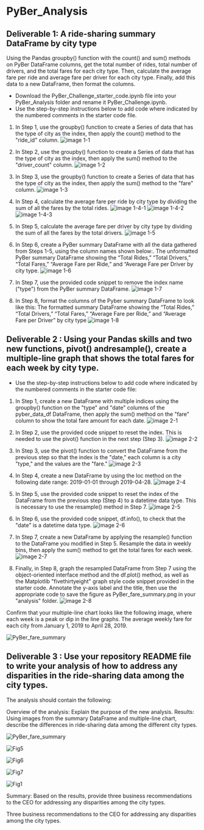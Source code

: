 # PyBer_Analysis
## Deliverable 1: A ride-sharing summary DataFrame by city type
Using the Pandas groupby() function with the count() and sum() methods on PyBer DataFrame columns, get the total number of rides, total number of drivers, and the total fares for each city type. Then, calculate the average fare per ride and average fare per driver for each city type. Finally, add this data to a new DataFrame, then format the columns.

 - Download the PyBer_Challenge_starter_code.ipynb file into your PyBer_Analysis folder and rename it PyBer_Challenge.ipynb.
 - Use the step-by-step instructions below to add code where indicated by the numbered comments in the starter code file.
1. In Step 1, use the groupby() function to create a Series of data that has the type of city as the index, then apply the count() method to the "ride_id" column.
![image 1-1](https://user-images.githubusercontent.com/107659667/179427072-e43b2a1f-44ae-499c-9c1a-df6d3c0d6a8f.jpg)


2. In Step 2, use the groupby() function to create a Series of data that has the type of city as the index, then apply the sum() method to the "driver_count" column.
![image 1-2](https://user-images.githubusercontent.com/107659667/179427087-489c13bd-d801-4852-b119-4625e9580f0e.jpg)


3. In Step 3, use the groupby() function to create a Series of data that has the type of city as the index, then apply the sum() method to the "fare" column.
![image 1-3](https://user-images.githubusercontent.com/107659667/179427090-ce7df87a-20c5-431d-b38e-0e741fd79ca4.jpg)

4. In Step 4, calculate the average fare per ride by city type by dividing the sum of all the fares by the total rides.
![image 1-4-1](https://user-images.githubusercontent.com/107659667/179427123-b5f8c683-3281-4382-942c-f077bf1b01fa.jpg)
![image 1-4-2](https://user-images.githubusercontent.com/107659667/179427124-ae268ca8-f6a8-4d75-a7c3-5e79875df4f1.jpg)
![image 1-4-3](https://user-images.githubusercontent.com/107659667/179427125-f7486e39-ca04-47af-9727-954c4927c86f.jpg)


6. In Step 5, calculate the average fare per driver by city type by dividing the sum of all the fares by the total drivers.
![image 1-5](https://user-images.githubusercontent.com/107659667/179427127-5850e7ca-51ac-40a3-a01d-1941ba321b16.jpg)


8. In Step 6, create a PyBer summary DataFrame with all the data gathered from Steps 1-5, using the column names shown below:.
The unformatted PyBer summary DataFrame showing the “Total Rides,” “Total Drivers,” “Total Fares,” “Average Fare per Ride,” and “Average Fare per Driver by city type.
![image 1-6](https://user-images.githubusercontent.com/107659667/179427132-197d69b6-d4f2-46ff-90dd-9fa69f6bf362.jpg)


7. In Step 7, use the provided code snippet to remove the index name ("type") from the PyBer summary DataFrame.
![image 1-7](https://user-images.githubusercontent.com/107659667/179427139-95dd1513-465b-41b7-93a3-442d1f888b87.jpg)


9. In Step 8, format the columns of the Pyber summary DataFrame to look like this:
The formatted summary DataFrame showing the “Total Rides,” “Total Drivers,” “Total Fares,” “Average Fare per Ride,” and “Average Fare per Driver” by city type
![image 1-8](https://user-images.githubusercontent.com/107659667/179427140-0e79ea43-3300-4afd-bcd7-44b48ec6e91f.jpg)


## Deliverable 2 : Using your Pandas skills and two new functions, pivot() andresample(), create a multiple-line graph that shows the total fares for each week by city type.

 - Use the step-by-step instructions below to add code where indicated by the numbered comments in the starter code file:

1. In Step 1, create a new DataFrame with multiple indices using the groupby() function on the "type" and "date" columns of the pyber_data_df DataFrame, then apply the sum() method on the "fare" column to show the total fare amount for each date.
![image 2-1](https://user-images.githubusercontent.com/107659667/179427150-70eee61b-4533-4ceb-83fc-151dfced56a4.jpg)


2. In Step 2, use the provided code snippet to reset the index. This is needed to use the pivot() function in the next step (Step 3).
![image 2-2](https://user-images.githubusercontent.com/107659667/179427156-936db841-bce9-4616-ab10-89ade4f027c5.jpg)

3. In Step 3, use the pivot() function to convert the DataFrame from the previous step so that the index is the "date," each column is a city "type," and the values are the "fare."
![image 2-3](https://user-images.githubusercontent.com/107659667/179427162-e2194091-64e1-47ac-87d4-90a9aa549bda.jpg)

4. In Step 4, create a new DataFrame by using the loc method on the following date range: 2019-01-01 through 2019-04-28.
![image 2-4](https://user-images.githubusercontent.com/107659667/179427189-707cbe0b-b9af-440c-a466-4163625c5caf.jpg)

5. In Step 5, use the provided code snippet to reset the index of the DataFrame from the previous step (Step 4) to a datetime data type. This is necessary to use the resample() method in Step 7.
![image 2-5](https://user-images.githubusercontent.com/107659667/179427192-48964b17-c5da-4e9d-a08c-9a8a8cdca11b.jpg)

6. In Step 6, use the provided code snippet, df.info(), to check that the "date" is a datetime data type.
![image 2-6](https://user-images.githubusercontent.com/107659667/179427197-a3ec9f08-721c-4def-bc4d-47b8b2c5fd66.jpg)

7. In Step 7, create a new DataFrame by applying the resample() function to the DataFrame you modified in Step 5. Resample the data in weekly bins, then apply the sum() method to get the total fares for each week.
 ![image 2-7](https://user-images.githubusercontent.com/107659667/179427200-1732d9c9-201e-464e-a2b5-97e5116ca2d5.jpg)

8. Finally, in Step 8, graph the resampled DataFrame from Step 7 using the object-oriented interface method and the df.plot() method, as well as the Matplotlib "fivethirtyeight" graph style code snippet provided in the starter code. Annotate the y-axis label and the title, then use the appropriate code to save the figure as PyBer_fare_summary.png in your "analysis" folder.
![image 2-8](https://user-images.githubusercontent.com/107659667/179427201-3d4f5d61-c329-4f4b-b66f-e5bb14169654.jpg)

Confirm that your multiple-line chart looks like the following image, where each week is a peak or dip in the line graphs.
The average weekly fare for each city from January 1, 2019 to April 28, 2019.

![PyBer_fare_summary](https://user-images.githubusercontent.com/107659667/179427380-d31b646e-f45a-4102-afd0-f5937dce8ca3.png)


## Deliverable 3 : Use your repository README file to write your analysis of how to address any disparities in the ride-sharing data among the city types.

The analysis should contain the following:

Overview of the analysis: Explain the purpose of the new analysis.
Results: Using images from the summary DataFrame and multiple-line chart, describe the differences in ride-sharing data among the different city types.


![PyBer_fare_summary](https://user-images.githubusercontent.com/107659667/180354024-36dcb5ba-7449-4085-87a8-1eb90d2be8f5.png)


![Fig5](https://user-images.githubusercontent.com/107659667/180354135-495073d4-1573-4838-b4fa-0dcd3325eccc.png)



![Fig6](https://user-images.githubusercontent.com/107659667/180354145-0d9035c1-2f96-4441-ac4f-6df634d4e104.png)


![Fig7](https://user-images.githubusercontent.com/107659667/180354153-370ae25f-c08d-401c-be3a-b997bcfd8b28.png)


![Fig1](https://user-images.githubusercontent.com/107659667/180354173-86669c5c-1f98-4b86-bd3c-caa2db7d000f.png)


Summary: Based on the results, provide three business recommendations to the CEO for addressing any disparities among the city types.


Three business recommendations to the CEO for addressing any disparities among the city types. 
